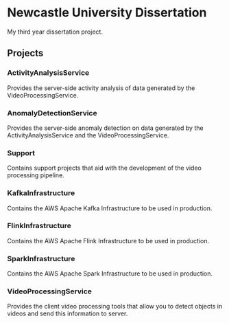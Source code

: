 # Newcastle University Dissertation

My third year dissertation project.

## Projects

### ActivityAnalysisService

Provides the server-side activity analysis of data generated by the VideoProcessingService.

### AnomalyDetectionService

Provides the server-side anomaly detection on data generated by the ActivityAnalysisService and the VideoProcessingService.

### Support

Contains support projects that aid with the development of the video processing pipeline.

### KafkaInfrastructure

Contains the AWS Apache Kafka Infrastructure to be used in production.

### FlinkInfrastructure

Contains the AWS Apache Flink Infrastructure to be used in production.

### SparkInfrastructure

Contains the AWS Apache Spark Infrastructure to be used in production.

### VideoProcessingService

Provides the client video processing tools that allow you to detect objects in videos and send this information to server.
